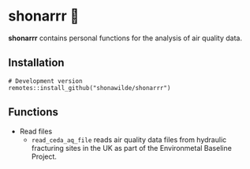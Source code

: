 # shonarrr :baby_chick:
 
**shonarrr** contains personal functions for the analysis of air quality data.

## Installation

```
# Development version
remotes::install_github("shonawilde/shonarrr")

```

## Functions
  - Read files
    - `read_ceda_aq_file` reads air quality data files from hydraulic fracturing sites in the UK as part of the Environmetal Baseline Project.